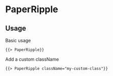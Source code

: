 # PaperRipple 

## Usage

Basic usage

```
{{> PaperRipple}}
```

Add a custom className

```
{{> PaperRipple className="my-custom-class"}}
```
